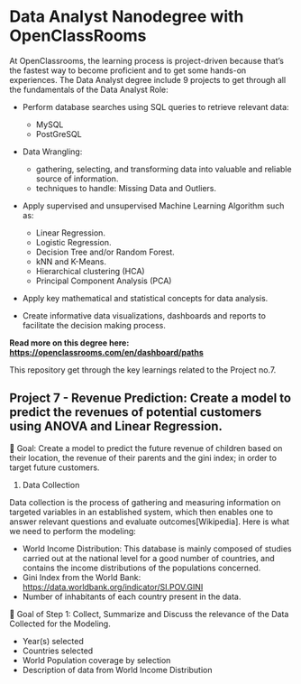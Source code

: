 # Data Analyst Nanodegree with OpenClassRooms

At OpenClassrooms, the learning process is project-driven because that’s the fastest way to become proficient and to get some hands-on experiences. 
The Data Analyst degree include 9 projects to get through all the fundamentals of the Data Analyst Role:

- Perform database searches using SQL queries to retrieve relevant data:
  - MySQL
  - PostGreSQL

- Data Wrangling: 
  - gathering, selecting, and transforming data into valuable and reliable source of information.
  - techniques to handle: Missing Data and Outliers.

- Apply supervised and unsupervised Machine Learning Algorithm such as:
  - Linear Regression.
  - Logistic Regression.
  - Decision Tree and/or Random Forest. 
  - kNN and K-Means.
  - Hierarchical clustering (HCA)
  - Principal Component Analysis (PCA)

- Apply key mathematical and statistical concepts for data analysis.

- Create informative data visualizations, dashboards and reports to facilitate the decision making process.


<b> Read more on this degree here: https://openclassrooms.com/en/dashboard/paths </b>
  
This repository get through the key learnings related to the Project no.7.

## Project 7 - Revenue Prediction: Create a model to predict the revenues of potential customers using ANOVA and Linear Regression.

🎯 Goal: Create a model to predict the future revenue of children based on their location, the revenue of their parents and the gini index; in order to target future customers.


  1) Data Collection

Data collection is the process of gathering and measuring information on targeted variables in an established system, which then enables one to answer relevant questions and evaluate outcomes[Wikipedia]. Here is what we need to perform the modeling:

- World Income Distribution: This database is mainly composed of studies carried out at the national level for a good number of countries, and contains the income distributions of the populations concerned.
- Gini Index from the World Bank: https://data.worldbank.org/indicator/SI.POV.GINI
- Number of inhabitants of each country present in the data.

🎯 Goal of Step 1: Collect, Summarize and Discuss the relevance of the Data Collected for the Modeling.
  - Year(s) selected
  - Countries selected
  - World Population coverage by selection
  - Description of data from World Income Distribution
 
